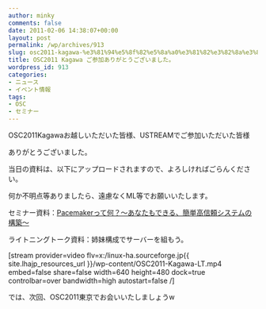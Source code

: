 ```yaml
---
author: minky
comments: false
date: 2011-02-06 14:38:07+00:00
layout: post
permalink: /wp/archives/913
slug: osc2011-kagawa-%e3%81%94%e5%8f%82%e5%8a%a0%e3%81%82%e3%82%8a%e3%81%8c%e3%81%a8%e3%81%86%e3%81%94%e3%81%96%e3%81%84%e3%81%be%e3%81%97%e3%81%9f%e3%80%82
title: OSC2011 Kagawa ご参加ありがとうございました。
wordpress_id: 913
categories:
- ニュース
- イベント情報
tags:
- OSC
- セミナー
---
```


OSC2011Kagawaお越しいただいた皆様、USTREAMでご参加いただいた皆様

ありがとうございました。

  


当日の資料は、以下にアップロードされますので、よろしければごらんください。

何か不明点等ありましたら、遠慮なくML等でお願いいたします。

  


セミナー資料：[Pacemakerって何？～あなたもできる、簡単高信頼システムの構築～](/wp/archives/913/osc2011kagawa20110205)

  


ライトニングトーク資料：姉妹構成でサーバーを組もう。

[stream provider=video flv=x:/linux-ha.sourceforge.jp{{ site.lhajp_resources_url }}/wp-content/OSC2011-Kagawa-LT.mp4 embed=false share=false width=640 height=480 dock=true controlbar=over bandwidth=high autostart=false /]

  


  


では、次回、OSC2011東京でお会いいたしましょうw
